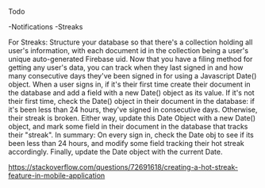 Todo

-Notifications
-Streaks 

For Streaks:
Structure your database so that there's a collection holding all user's information, with each document id in the collection being a user's unique auto-generated Firebase uid.
Now that you have a filing method for getting any user's data, you can track when they last signed in and how many consecutive days they've been signed in for using a Javascript Date() object.
When a user signs in, if it's their first time create their document in the database and add a field with a new Date() object as its value. If it's not their first time, check the Date() object in their document in the database: if it's been less than 24 hours, they've signed in consecutive days. Otherwise, their streak is broken.
Either way, update this Date Object with a new Date() object, and mark some field in their document in the database that tracks their "streak". In summary: On every sign in, check the Date obj to see if its been less than 24 hours, and modify some field tracking their hot streak accordingly. Finally, update the Date object with the current Date.

https://stackoverflow.com/questions/72691618/creating-a-hot-streak-feature-in-mobile-application